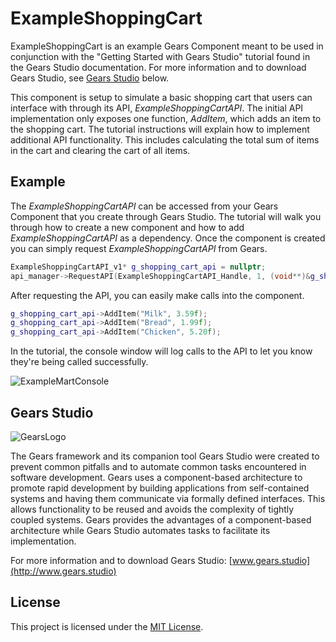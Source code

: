 ExampleShoppingCart
=============
ExampleShoppingCart is an example Gears Component meant to be used in conjunction with the "Getting Started with Gears Studio" tutorial found in the Gears Studio documentation. For more information and to download Gears Studio, see [Gears Studio](#gears-studio) below.

This component is setup to simulate a basic shopping cart that users can interface with through its API, *ExampleShoppingCartAPI*. The initial API implementation only exposes one function, *AddItem*, which adds an item to the shopping cart. The tutorial instructions will explain how to implement additional API functionality. This includes calculating the total sum of items in the cart and clearing the cart of all items.

Example
--------
The *ExampleShoppingCartAPI* can be accessed from your Gears Component that you create through Gears Studio. The tutorial will walk you through how to create a new component and how to add *ExampleShoppingCartAPI* as a dependency. Once the component is created you can simply request *ExampleShoppingCartAPI* from Gears.

```cpp
ExampleShoppingCartAPI_v1* g_shopping_cart_api = nullptr;
api_manager->RequestAPI(ExampleShoppingCartAPI_Handle, 1, (void**)&g_shopping_cart_api);
```

After requesting the API, you can easily make calls into the component.

```cpp
g_shopping_cart_api->AddItem("Milk", 3.59f);
g_shopping_cart_api->AddItem("Bread", 1.99f);
g_shopping_cart_api->AddItem("Chicken", 5.20f);
```

In the tutorial, the console window will log calls to the API to let you know they're being called successfully.

![ExampleMartConsole](/uploads/80626d10d4470da3f2b9242a532fe6b8/ExampleMartConsole.png)

Gears Studio
--------
![GearsLogo](/uploads/0df62fb11daf6ee6673c5aaa5a1e8e5f/GearsStudioInstaller.bmp)

The Gears framework and its companion tool Gears Studio were created to prevent common pitfalls and to automate common tasks encountered in software development. Gears uses a component-based architecture to promote rapid development by building applications from self-contained systems and having them communicate via formally defined interfaces. This allows functionality to be reused and avoids the complexity of tightly coupled systems. Gears provides the advantages of a component-based architecture while Gears Studio automates tasks to facilitate its implementation.

For more information and to download Gears Studio: [www.gears.studio](http://www.gears.studio)

License
--------
This project is licensed under the [MIT License](/LICENSE).
